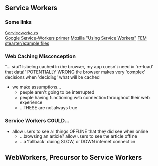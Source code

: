 ## Service Workers
### Some links
[Serviceworke.rs](https://serviceworke.rs/)  
[Google Service-Workers primer](https://developers.google.com/web/fundamentals/primers/service-workers)
[Mozilla "Using Service Workers"](https://developer.mozilla.org/en-US/docs/Web/API/Service_Worker_API/Using_Service_Workers)
[FEM stearter/example files](https://github.com/FrontendMasters/service-workers-offline)

### Web Caching Misconception
"... stuff is being cached in the browser, my app doesn't need to 're-load' that data!"
POTENTIALLY WRONG
the browser makes very 'complex' decisions when 'deciding' what will be cached
- we make assumptions...
	- people aren't going to be interrupted
	- people having functioning web connection throughout their web experience
	- ...THESE are not always true

### Service Workers COULD...
- allow users to see all things OFFLINE that they did see when online
	- ...browsing an article? allow users to see the article offline
	- ...a 'fallback' during SLOW, or DOWN internet connection

## WebWorkers, Precursor to Service Workers
